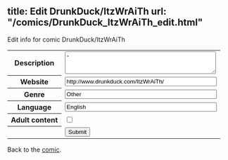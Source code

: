 title: Edit DrunkDuck/ItzWrAiTh
url: "/comics/DrunkDuck_ItzWrAiTh_edit.html"
---
Edit info for comic DrunkDuck/ItzWrAiTh

<form name="comic" action="http://gaepostmail.appspot.com/comic/" method="post">
<table class="comicinfo">
<tr>
<th>Description</th><td><textarea name="description" cols="40" rows="3">-</textarea></td>
</tr>
<tr>
<th>Website</th><td><input type="text" name="url" value="http://www.drunkduck.com/ItzWrAiTh/" size="40"/></td>
</tr>
<tr>
<th>Genre</th><td><input type="text" name="genre" value="Other" size="40"/></td>
</tr>
<tr>
<th>Language</th><td><input type="text" name="language" value="English" size="40"/></td>
</tr>
<tr>
<th>Adult content</th><td><input type="checkbox" name="adult" value="adult" /></td>
</tr>
<tr>
<th></th><td>
<input type="hidden" name="comic" value="DrunkDuck_ItzWrAiTh" />
<input type="submit" name="submit" value="Submit" />
</td>
</tr>
</table>
</form>

Back to the [comic](DrunkDuck_ItzWrAiTh.html).
